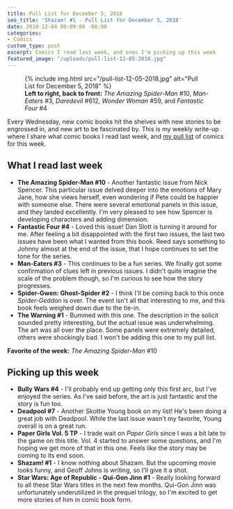 ```yaml
---
title: Pull List for December 5, 2018
seo_title: 'Shazam! #1 - Pull List for December 5, 2018'
date: 2018-12-04 00:09:00 -06:00
categories:
- Comics
custom_type: post
excerpt: Comics I read last week, and ones I'm picking up this week
featured_image: "/uploads/pull-list-12-05-2018.jpg"
---
```


<figure class="extendout">
  {% include img.html src="/pull-list-12-05-2018.jpg" alt="Pull List for December 5, 2018" %}
  <figcaption><strong>Left to right, back to front:</strong> <em>The Amazing Spider-Man</em> #10, <em>Man-Eaters</em> #3, <em>Daredevil</em> #612, <em>Wonder Woman</em> #59, and <em>Fantastic Four</em> #4</figcaption>
</figure>

Every Wednesday, new comic books hit the shelves with new stories to be engrossed in, and new art to be fascinated by. This is my weekly write-up where I share what comic books I read last week, and [my pull list](/topics/#pull-list) of comics for this week.

## What I read last week

- **The Amazing Spider-Man #10** - Another fantastic issue from Nick Spencer. This particular issue delved deeper into the emotions of Mary Jane, how she views herself, even wondering if Pete could be happier with someone else. There were several emotional panels in this issue, and they landed excellently. I'm very pleased to see how Spencer is developing characters and adding dimension.
- **Fantastic Four #4** - Loved this issue! Dan Slott is turning it around for me. After feeling a bit disappointed with the first two issues, the last two issues have been what I wanted from this book. Reed says something to Johnny almost at the end of the issue, that I hope continues to set the tone for the series.
- **Man-Eaters #3** - This continues to be a fun series. We finally got some confirmation of clues left in previous issues. I didn't quite imagine the scale of the problem though, so I'm curious to see how the story progresses.
- **Spider-Gwen: Ghost-Spider #2** - I think I'll be coming back to this once _Spider-Geddon_ is over. The event isn't all that interesting to me, and this book feels weighed down due to the tie-in.
- **The Warning #1** - Bummed with this one. The description in the solicit sounded pretty interesting, but the actual issue was underwhelming. The art was all over the place. Some panels were extremely detailed, others were shockingly bad. I won't be adding this one to my pull list.

**Favorite of the week:** _The Amazing Spider-Man_ #10

## Picking up this week

- **Bully Wars #4** - I'll probably end up getting only this first arc, but I've enjoyed the series. As I've said before, the art is just fantastic and the story is fun too.
- **Deadpool #7** - Another Skottie Young book on my list! He's been doing a great job with Deadpool. While the last issue wasn't my favorite, Young overall is on a great run.
- **Paper Girls Vol. 5 TP** - I trade wait on _Paper Girls_ since I was a bit late to the game on this title. Vol. 4 started to answer some questions, and I'm hoping we get more of that in this one. Feels like the story may be coming to its end soon.
- **Shazam! #1** - I know nothing about Shazam. But the upcoming movie looks funny, and Geoff Johns is writing, so I'll give it a shot.
- **Star Wars: Age of Republic - Qui-Gon Jinn #1** - Really looking forward to all these Star Wars titles in the next few months. Qui-Gon Jinn was unfortunately underutilized in the prequel trilogy, so I'm excited to get more stories of him in comic book form.
